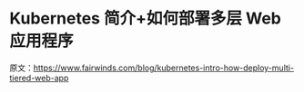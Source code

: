 # Kubernetes 简介+如何部署多层 Web 应用程序

原文：<https://www.fairwinds.com/blog/kubernetes-intro-how-deploy-multi-tiered-web-app>